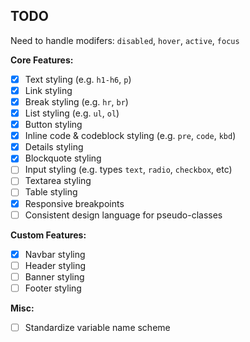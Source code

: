 ## TODO

Need to handle modifers: `disabled`, `hover`, `active`, `focus`

**Core Features:**

- [x] Text styling (e.g. `h1-h6`, `p`)
- [x] Link styling
- [x] Break styling (e.g. `hr`, `br`)
- [x] List styling (e.g. `ul`, `ol`)
- [x] Button styling
- [x] Inline code & codeblock styling (e.g. `pre`, `code`, `kbd`)
- [x] Details styling
- [x] Blockquote styling
- [ ] Input styling (e.g. types `text`, `radio`, `checkbox`, etc)
- [ ] Textarea styling
- [ ] Table styling
- [x] Responsive breakpoints
- [ ] Consistent design language for pseudo-classes

**Custom Features:**

- [x] Navbar styling
- [ ] Header styling
- [ ] Banner styling
- [ ] Footer styling

**Misc:**

- [ ] Standardize variable name scheme
